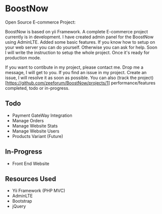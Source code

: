 # BoostNow
Open Source E-commerce Project:

BoostNow is based on yii Framework. A complete E-commerce project currently is in development. I have created admin panel for the BoostNow using AdminLTE. Added some basic features. If you know how to setup on your web server you can do yourself. Otherwise you can ask for help. Soon I will write the instruction to setup the whole project. Once it's ready for production mode.

If you want to contibute in my project, please contact me. Drop me a message, I will get to you. If you find an issue in my project. Create an issue, I will resolve it as soon as possible. You can also (track the project)[https://github.com/zeeforum/BoostNow/projects/1] performance/features completed, todo or in-progress.


## Todo

- Payment GateWay Integration
- Manage Orders
- Manage Website Stats
- Manage Website Users
- Products Variant (Future)

## In-Progress

- Front End Website

## Resources Used

- Yii Framework (PHP MVC)
- AdminLTE
- Bootstrap
- jQuery